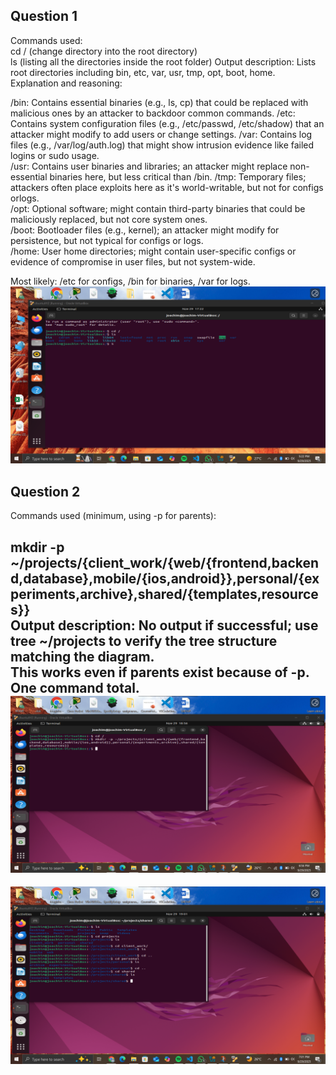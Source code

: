 ## Question 1
Commands used:  
cd / (change directory into the root directory)  
ls (listing all the directories inside the root folder) 
Output description: Lists root directories including bin, etc, var, usr, tmp, opt, boot, home.
Explanation and reasoning: 

/bin: Contains essential binaries (e.g., ls, cp) that could be replaced with malicious ones by an attacker to backdoor common commands. 
/etc: Contains system configuration files (e.g., /etc/passwd, /etc/shadow) that an attacker might modify to add users or change settings. 
/var: Contains log files (e.g., /var/log/auth.log) that might show intrusion evidence like failed logins or sudo usage.  
/usr: Contains user binaries and libraries; an attacker might replace non-essential binaries here, but less critical than /bin. 
/tmp: Temporary files; attackers often place exploits here as it's world-writable, but not for configs orlogs.  
/opt: Optional software; might contain third-party binaries that could be maliciously replaced, but not core system ones.  
/boot: Bootloader files (e.g., kernel); an attacker might modify for persistence, but not typical for configs or logs.  
/home: User home directories; might contain user-specific configs or evidence of compromise in user files, but not system-wide.  

Most likely: /etc for configs, /bin for binaries, /var for logs.  
![screenshotForQ1](./screenshots/Screenshot%202025-09-29%20172333.png)

## Question 2   

Commands used (minimum, using -p for parents):   

mkdir -p ~/projects/{client_work/{web/{frontend,backend,database},mobile/{ios,android}},personal/{experiments,archive},shared/{templates,resources}}   
Output description: No output if successful; use tree ~/projects to verify the tree structure matching the diagram.  
This works even if parents exist because of -p. One command total.  
![creationOfFolders](./screenshots/Q2.png)
---
![showingFolders](./screenshots/Q2B.png)